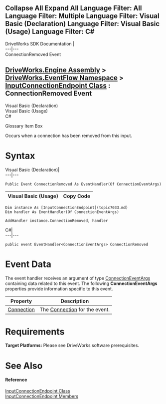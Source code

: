 Collapse All Expand All Language Filter: All  Language Filter: Multiple  Language Filter: Visual Basic (Declaration) Language Filter: Visual Basic (Usage) Language Filter: C#  
---  
DriveWorks SDK Documentation  |   
---|---  
ConnectionRemoved Event   
  
[DriveWorks.Engine Assembly](topic2156.md) > [DriveWorks.EventFlow Namespace](topic6871.md) > [InputConnectionEndpoint Class](topic7033.md) : ConnectionRemoved Event  
---  
  
Visual Basic (Declaration)    
Visual Basic (Usage)    
C# 

Glossary Item Box

Occurs when a connection has been removed from this input. 

# Syntax

Visual Basic (Declaration)|   
---|---  
      
    
    Public Event ConnectionRemoved As EventHandler(Of ConnectionEventArgs)  
  
Visual Basic (Usage)| Copy Code  
---|---  
      
    
    Dim instance As [InputConnectionEndpoint](topic7033.md)
    Dim handler As EventHandler(Of ConnectionEventArgs)
     
    AddHandler instance.ConnectionRemoved, handler  
  
C#|   
---|---  
      
    
    public event EventHandler<ConnectionEventArgs> ConnectionRemoved  
  
# Event Data

The event handler receives an argument of type [ConnectionEventArgs](topic6930.md) containing data related to this event. The following **ConnectionEventArgs** properties provide information specific to this event.

Property| Description  
---|---  
[Connection](topic6937.md)| The [Connection](topic6909.md) for the event.   
  
# Requirements

**Target Platforms:** Please see DriveWorks software prerequisites.

# See Also

#### Reference

[InputConnectionEndpoint Class](topic7033.md)   
[InputConnectionEndpoint Members](topic7034.md)


